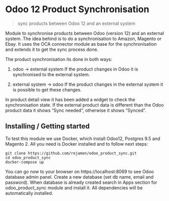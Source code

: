 # Odoo 12 Product Synchronisation
> sync products between Odoo 12 and an external system 

Module to synchronise products between Odoo (version 12) and an external system. The idea behind is to do a synchronisation to Amazon, Magento or Ebay. It uses the ​OCA connector module​ as base for the synchronisation and extends it to get the sync process done.

The product synchronisation its done in both ways:
1.	odoo -> external system
	If the product changes in Odoo it is synchronised to the external system.

2.	external system -> odoo
	If the product changes in the external system it is possible to get these changes. 

In product detail view it has been added a widget to check the synchronisation state. If the external product data is different than the Odoo product data it shows “Sync needed”, otherwise it shows “Synced”.

## Installing / Getting started

To test this module we use Docker, which install Odoo12, Postgres 9.5 and Magento 2. 
All you need is Docker installed and to follow next steps:

```shell
git clone https://github.com/rejamen/odoo_product_sync.git
cd odoo_product_sync
docker-compose up
```

You can go now to your browser on https://localhost:8069 to see Odoo database admin panel. Create a new database (set db name, email and password). When database is already created search in Apps section for odoo_product_sync module and install it. All dependencies will be automatically installed.
